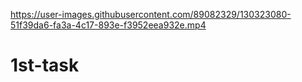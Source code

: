 

https://user-images.githubusercontent.com/89082329/130323080-51f39da6-fa3a-4c17-893e-f3952eea932e.mp4

# 1st-task
